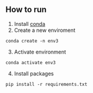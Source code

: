 ## How to run
1. Install [conda](https://conda.io/projects/conda/en/latest/user-guide/install/index.html)
2. Create a new enviroment
```
conda create -n env3
```
3. Activate environment
```
conda activate env3
```
4. Install packages
```
pip install -r requirements.txt
```